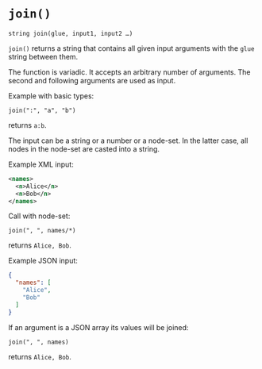 # `join()`

```
string join(glue, input1, input2 …)
```

`join()` returns a string that contains all given input arguments with the
`glue` string between them.

The function is variadic. It accepts an arbitrary number of arguments. The
second and following arguments are used as input.

Example with basic types:
```
join(":", "a", "b")
```
returns `a:b`.

The input can be a string or a number or a node-set. In the latter case, all
nodes in the node-set are casted into a string.

Example XML input:

```xml
<names>
  <n>Alice</n>
  <n>Bob</n>
</names>
```

Call with node-set:
```
join(", ", names/*)
```
returns `Alice, Bob`.


Example JSON input:

```json
{
  "names": [
	"Alice",
	"Bob"
  ]
}
```

If an argument is a JSON array its values will be joined:

```
join(", ", names)
```
returns `Alice, Bob`.
